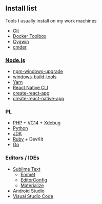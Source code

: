 ## Install list

Tools I usually install on my work machines

* [Git](https://git-scm.com/)
* [Docker Toolbox](https://www.docker.com/products/docker-toolbox)
* [Cygwin](https://www.cygwin.com/)
* [cmder](http://cmder.net/)

### [Node.js](https://nodejs.org/en/)

* [npm-windows-upgrade](https://github.com/felixrieseberg/npm-windows-upgrade)
* [windows-build-tools](https://github.com/felixrieseberg/windows-build-tools)
* [Yarn](https://yarnpkg.com/en/)
* [React Native CLI](http://facebook.github.io/react-native/docs/getting-started.html#the-react-native-cli)
* [create-react-app](https://github.com/facebookincubator/create-react-app)
* [create-react-native-app](https://github.com/react-community/create-react-native-app)

### PL

* [PHP](http://windows.php.net/) + [VC14](http://www.microsoft.com/en-us/download/details.aspx?id=48145) + [Xdebug](https://xdebug.org/)
* [Python](https://www.python.org/)
* [JDK](http://www.oracle.com/technetwork/java/javase/downloads/index.html)
* [Ruby](https://rubyinstaller.org/) + DevKit
* [Go](https://golang.org/)

### Editors / IDEs

* [Sublime Text](https://www.sublimetext.com/)
  * [Emmet](http://emmet.io/)
  * [EditorConfig](http://editorconfig.org/)
  * [Materialize](https://github.com/saadq/Materialize)
* [Android Studio](https://developer.android.com/studio/index.html)
* [Visual Studio Code](https://code.visualstudio.com/)
